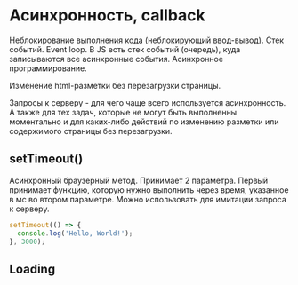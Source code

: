 # Асинхронность, callback

Неблокирование выполнения кода (неблокирующий ввод-вывод). Стек событий. Event loop. В JS есть стек событий (очередь), куда записываются все асинхронные события. Асинхронное программирование.

Изменение html-разметки без перезагрузки страницы.

Запросы к серверу - для чего чаще всего используется асинхронность. А также для тех задач, которые не могут быть выполненны моментально и для каких-либо действий по изменению разметки или содержимого страницы без перезагрузки.

## setTimeout()

Асинхронный браузерный метод. Принимает 2 параметра. Первый принимает функцию, которую нужно выполнить через время, указанное в мс во втором параметре. Можно использовать для имитации запроса к серверу.

```js
setTimeout(() => {
  console.log('Hello, World!');
}, 3000);
```

## Loading <script> tags

```js
function loadScript(src, callback) {
  // создаем тэг <script>
  let script = document.createElement('script');

  // coxpaняем его src в параметр src
  script.src = src;

  // навешиваем для него событие загрузки,
  // по окончанию которого будет вызываться callback
  // и передаем ему параметр созданного скрипта
  script.onload = () => callback(script);

  // после окончания загрузки скрипта, вставляем его в <head>
  document.head.append(script);
}

// вызываем данную функцию
loadScript('https://cdnjs.cloudflare.com/ajax/libs/lodash.js/3.2.0/lodash.js', script => {

  // а колбэк вызовится после загрузки
  alert(`Здорово, скрипт ${script.src} загрузился`);

  // и можно вызывать глобальные функции этого скрипта
  alert( _ ); // функция, объявленная в загруженном скрипте
});
```

## Callback inside callback

Цепочка колбеков.

```js
function loadScript(src, callback) {
  let script = document.createElement('script');
  script.src = src;
  script.onload = () => callback(script);
  document.head.append(script);
}

// I
loadScript('https://cdnjs.cloudflare.com/ajax/libs/lodash.js/3.2.0/lodash.js', script => {
  alert(`Здорово, первый скрипт ${script.src} загрузился`);
  alert( _ ); // вызов функции loadash

  // II
  loadScript('https://code.jquery.com/jquery-3.4.1.min.js', script => {
    alert(`Здорово, второй скрипт ${script.src} загрузился`);

    // вызов функции jquery
    $(() => { $('body').css('background-color', 'maroon') });

    // III
    loadScript('https://stackpath.bootstrapcdn.com/bootstrap/4.3.1/js/bootstrap.min.js', script => {
      alert(`Здорово, третий скрипт ${script.src} загрузился`);
    });
  });
});
```

## Обработка ошибок внутри колбеков

Добавляем новый параметр в callback-функцию для обработки ошибок. 

```js
function loadScript(src, callback) {
  let script = document.createElement('script');
  script.src = src;
  // error - аргумент колбека для ошибики, script не будет передаваться («error-first callback»)
  script.onerror = () => callback(new Error(`Не удалось загрузить скрипт ${src}`), null);

  // null - аргумент колбека для ошибики, script будет передаваться при успешной загрузке
  script.onload = () => callback(null, script);

  // после окончания загрузки скрипта, вставляем его в <head>
  document.head.append(script);
}

// I
loadScript('https://cdnjs.cloudflare.com/ajax/libs/lodash.js/3.2.0/lodash.js', function(error, script) {
  // handleError
  if (error) { console.log('404 - Loading error') }
  else {
    alert(`Здорово, скрипт ${script.src} загрузился`);
    alert( _ ); // loadash method

    // II
    loadScript('https://code.jquery.com/jquery-3.4.1.min.js', function(error, script) {
      // handleError
      if (error) { console.log('404 - Loading error') }
      else {
        alert(`Здорово, скрипт ${script.src} загрузился`);
        $(() => { $('body').css('background-color', 'maroon') }); // jquery method
      }
    });
  }
});
```

Если нужно выполнить несколько асинхронных операций, то возникает ПИРАМИДА вызовов, что не украшает код. Есть смысл пользоваьтся колбеками, если асинхронных действий 2-3, если будет больше, то читаемость кода усложняется, нужно использовать промисы.
